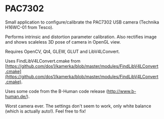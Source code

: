 PAC7302
=======

Small application to configure/calibrate the PAC7302 USB camera (Technika H16WC-01 from Tesco).

Performs intrinsic and distortion parameter calibration. Also rectifies image and shows scaleless 3D pose of camera in OpenGL view. 

Requires OpenCV, Qt4, GLEW, GLUT and LibV4LConvert. 

Uses FindLibV4LConvert.cmake from [https://github.com/dos1/kamerka/blob/master/modules/FindLibV4LConvert.cmake](https://github.com/dos1/kamerka/blob/master/modules/FindLibV4LConvert.cmake).

Uses some code from the B-Human code release (http://www.b-human.de/). 

Worst camera ever. The settings don't seem to work, only white balance (which is actually auto!). Feel free to fix!
